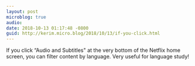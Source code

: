 ```yaml
---
layout: post
microblog: true
audio: 
date: 2018-10-13 01:17:48 -0800
guid: http://kerim.micro.blog/2018/10/13/if-you-click.html
---
```

If you click “Audio and Subtitles" at the very bottom of the Netflix home screen, you can filter content by language. Very useful for language study! 
